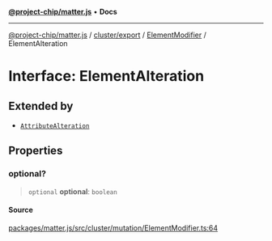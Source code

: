 [**@project-chip/matter.js**](../../../../../README.md) • **Docs**

***

[@project-chip/matter.js](../../../../../modules.md) / [cluster/export](../../../README.md) / [ElementModifier](../README.md) / ElementAlteration

# Interface: ElementAlteration

## Extended by

- [`AttributeAlteration`](AttributeAlteration.md)

## Properties

### optional?

> `optional` **optional**: `boolean`

#### Source

[packages/matter.js/src/cluster/mutation/ElementModifier.ts:64](https://github.com/project-chip/matter.js/blob/7a8cbb56b87d4ccf34bec5a9a95ab40a1711324f/packages/matter.js/src/cluster/mutation/ElementModifier.ts#L64)
